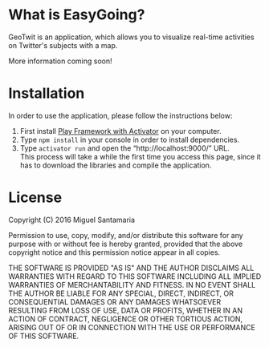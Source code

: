# What is EasyGoing?
GeoTwit is an application, which allows you to visualize real-time activities on Twitter's subjects with a map.

More information coming soon!

# Installation
In order to use the application, please follow the instructions below:

1. First install [Play Framework with Activator](https://www.playframework.com/documentation/2.5.x/Installing) on your computer.
2. Type `npm install` in your console in order to install dependencies.
3. Type `activator run` and open the “http://localhost:9000/” URL.  
This process will take a while the first time you access this page, since it has to download the
libraries and compile the application.

# License
Copyright (C) 2016 Miguel Santamaria

Permission to use, copy, modify, and/or distribute this software for any
purpose with or without fee is hereby granted, provided that the above
copyright notice and this permission notice appear in all copies.

THE SOFTWARE IS PROVIDED "AS IS" AND THE AUTHOR DISCLAIMS ALL WARRANTIES
WITH REGARD TO THIS SOFTWARE INCLUDING ALL IMPLIED WARRANTIES OF
MERCHANTABILITY AND FITNESS. IN NO EVENT SHALL THE AUTHOR BE LIABLE FOR
ANY SPECIAL, DIRECT, INDIRECT, OR CONSEQUENTIAL DAMAGES OR ANY DAMAGES
WHATSOEVER RESULTING FROM LOSS OF USE, DATA OR PROFITS, WHETHER IN AN ACTION
OF CONTRACT, NEGLIGENCE OR OTHER TORTIOUS ACTION, ARISING OUT OF OR IN
CONNECTION WITH THE USE OR PERFORMANCE OF THIS SOFTWARE.
